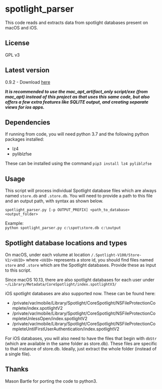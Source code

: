 # spotlight_parser
This code reads and extracts data from spotlight databases present on macOS and iOS.  

## License
GPL v3

## Latest version
0.9.2 - Download [here](https://github.com/ydkhatri/spotlight_parser/releases)

_**It is recommended to use the mac_apt_artifact_only script/exe (from mac_apt) instead of this project as that uses this same code, but also offers a few extra features like SQLITE output, and creating separate views for ios apps.**_

## Dependencies  
If running from code, you will need python 3.7 and the following python packages installed:

* lz4
* pyliblzfse

These can be installed using the command `pip3 install lz4 pyliblzfse`

## Usage

This script will process individual Spotlight database files which are always named `store.db` and `.store.db`. You will need to provide a path to this file and an output path, with syntax as shown below.

`spotlight_parser.py [-p OUTPUT_PREFIX] <path_to_database>  <output_folder>`

Example:  
`python spotlight_parser.py c:\spot\store.db c:\output`

## Spotlight database locations and types
On macOS, under each volume at location `/.Spotlight-V100/Store-V2/<UUID>` where `<UUID>` represents a store id, you should find files named `store` and `.store` which are the Spotlight databases. Provide these as input to this script.

Since macOS 10.13, there are also spotlight databases for each user under `~/Library/Metadata/CoreSpotlight/index.spotlightV3/` 

iOS spotlight databases are also supported now. These can be found here:
* /private/var/mobile/Library/Spotlight/CoreSpotlight/NSFileProtectionComplete/index.spotlightV2
* /private/var/mobile/Library/Spotlight/CoreSpotlight/NSFileProtectionCompleteUnlessOpen/index.spotlightV2
* /private/var/mobile/Library/Spotlight/CoreSpotlight/NSFileProtectionCompleteUntilFirstUserAuthentication/index.spotlightV2

For iOS databases, you will also need to have the files that begin with `dbStr` (which are available 
in the same folder as store.db). These files are specific to that instance of store.db. Ideally, just extract the whole folder (instead of a single file). 

## Thanks  
Mason Bartle for porting the code to python3.
